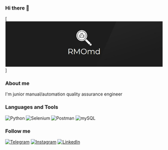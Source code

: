### Hi there 👋

[![Header](https://github.com/RMOmd/RMOmd/blob/main/assets/logo%2Bgit.jpg)]

### About me
I'm junior manual/automation quality assurance engineer

### Languages and Tools

![Python](https://img.shields.io/badge/-Python-171413?style=for-the-badge&logo=python)
![Selenium](https://img.shields.io/badge/-Selenium-063d14?style=for-the-badge&logo=selenium)
![Postman](https://img.shields.io/badge/-Postman-171413?style=for-the-badge&logo=Postman)
![mySQL](https://img.shields.io/badge/-mySQL-171413?style=for-the-badge&logo=mySql)

### Follow me

[![Telegram](https://img.shields.io/badge/-Telegram-171413?style=for-the-badge&logo=Telegram&logoColor=27a0d9)](https://t.me/RMOmd)
[![Instagram](https://img.shields.io/badge/-Instagram-063d14?style=for-the-badge&logo=Instagram&logoColor=b4068e)](https://instagram.com/rm0md)
[![LinkedIn](https://img.shields.io/badge/-LinkedIn-090909?style=for-the-badge&logo=LinkedIn&logoColor=007bb6)](https://linkedin.com/in/alexandr-nechitaylo)

